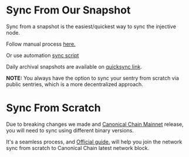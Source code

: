 # Sync From Our Snapshot

Sync from a snapshot is the easiest/quickest way to sync the injective node.

Follow manual process [here.][sync-guide-link]

Or use automation [sync script](../scripts/README.md)

Daily archival snapshots are available on [quicksync link](https://quicksync.io/networks/injective.html).

**NOTE:**  You always have the option to sync your sentry from scratch via public sentries, which is a more decentralized approach.

# Sync From Scratch 

Due to breaking changes we made and [Canonical Chain Mainnet](https://blog.injectiveprotocol.com/injective-canonical-chain-mainnet-release/) release, you will need to sync using different binary versions.

It's a seamless process, and [Official guide.](https://chain.injective.network/guides/mainnet/join-network.html) will help you join the network sync from scratch to Canonical Chain latest network block.


[sync-guide-link]: https://docs.injective.network/docs/staking/mainnet/validate-on-mainnet/sync-from-snapshot/
[using-systemd-guide-link]: https://chain.injective.network/guides/mainnet/join-network.html
